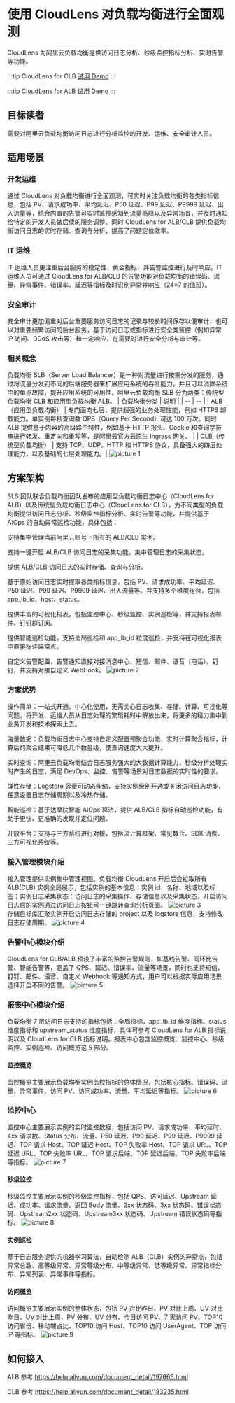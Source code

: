 # 使用 CloudLens 对负载均衡进行全面观测

CloudLens 为阿里云负载均衡提供访问日志分析、秒级监控指标分析、实时告警等功能。

:::tip CloudLens for CLB
[试用 Demo](/playground/demo.html?dest=/lognext/app/lens/clb)
:::

:::tip CloudLens for ALB
[试用 Demo](/playground/demo.html?dest=/lognext/app/lens/alb)
:::

## 目标读者

需要对阿里云负载均衡访问日志进行分析监控的开发、运维、安全审计人员。

## 适用场景

### 开发运维

通过 CloudLens 对负载均衡进行全面观测，可实时关注负载均衡的各类指标信息，包括 PV、请求成功率、平均延迟、P50 延迟、P99 延迟、P9999 延迟、出入流量等，结合内置的告警可实时监控感知到流量高峰以及异常场景，并及时通知给特定的开发人员做后续的服务调整。同时 CloudLens for ALB/CLB 提供负载均衡访问日志的实时存储、查询与分析，提高了问题定位效率。

### IT 运维

IT 运维人员更注重后台服务的稳定性、黄金指标、并告警监控进行及时响应。IT 运维人员可通过 CloudLens for ALB/CLB 的告警功能对负载均衡的错误码、流量、异常事件、错误率、延迟等指标及时识别异常并响应（24×7 的值班）。

### 安全审计

安全审计更加偏重对后台重要服务访问日志的记录与较长时间保存以便审计，也可以对重要频繁访问的后台服务，基于访问日志或指标进行安全类监控（例如异常 IP 访问、DDoS 攻击等）和一定响应，在需要时进行安全分析与审计等。

### 相关概念

负载均衡 SLB（Server Load Balancer）是一种对流量进行按需分发的服务，通过将流量分发到不同的后端服务器来扩展应用系统的吞吐能力，并且可以消除系统中的单点故障，提升应用系统的可用性。阿里云负载均衡 SLB 分为两类：传统型负载均衡 CLB 和应用型负载均衡 ALB。
| 负载均衡分类 | 说明 |
| -- | -- |
| ALB（应用型负载均衡） | 专门面向七层，提供超强的业务处理性能，例如 HTTPS 卸载能力。单实例每秒查询数 QPS（Query Per Second）可达 100 万次。同时 ALB 提供基于内容的高级路由特性，例如基于 HTTP 报头、Cookie 和查询字符串进行转发、重定向和重写等，是阿里云官方云原生 Ingress 网关。
|
| CLB（传统型负载均衡） | 支持 TCP、UDP、HTTP 和 HTTPS 协议，具备强大的四层处理能力，以及基础的七层处理能力。|
![picture 1](/img/src/cloudlen/slb/65d9455090bed3058d15f2e185685921aaece644bdf9d52afd886af8ccfd3e2e.png)

## 方案架构

SLS 团队联合负载均衡团队发布的应用型负载均衡日志中心（CloudLens for ALB）以及传统型负载均衡日志中心（CloudLens for CLB），为不同类型的负载均衡提供访问日志分析、秒级监控指标分析、实时告警等功能，并提供基于 AIOps 的自动异常巡检功能，具体包括：

支持集中管理当前阿里云账号下所有的 ALB/CLB 实例。

支持一键开启 ALB/CLB 访问日志的采集功能，集中管理日志的采集状态。

提供 ALB/CLB 访问日志的实时存储、查询与分析。

基于原始访问日志实时提取各类指标信息，包括 PV、请求成功率、平均延迟、P50 延迟、P99 延迟、P9999 延迟、出入流量等。并支持多个维度组合，包括 app_lb_id、host、status。

提供丰富的可视化报表，包括监控中心、秒级监控、实例巡检等，并支持报表邮件、钉钉群订阅。

提供智能巡检功能，支持全局巡检和 app_lb_id 粒度巡检，并支持在可视化报表中直接标注异常点。

自定义告警配置，告警通知直接对接消息中心、短信、邮件、语音（电话）、钉钉，并支持对接自定义 WebHook。
![picture 2](/img/src/cloudlen/slb/c58ceed56366b7cb82c765535b81fff6e5cb3bc97a29f087d34a92567e599ba5.png)

### 方案优势

操作简单：一站式开通、中心化使用，无需关心日志收集、存储、计算、可视化等问题，将开发、运维人员从日志处理的繁琐耗时中解放出来，将更多的精力集中到业务开发和技术探索上去。

海量数据：负载均衡日志中心支持自定义配置预聚合功能，实时计算聚合指标，计算后的聚合结果可降低几个数量级，使查询速度大大提升。

实时查询：阿里云负载均衡结合日志服务强大的大数据计算能力，秒级分析处理实时产生的日志，满足 DevOps、监控、告警等场景对日志数据的实时性的要求。

弹性存储：Logstore 容量可动态伸缩，支持实例级别开通或关闭访问日志功能，任意设置日志存储周期以及冷热存储。

智能巡检：基于达摩院智能 AIOps 算法，提供 ALB/CLB 指标自动巡检功能，有助于更快、更准确的发现并定位问题。

开放平台：支持与三方系统进行对接，包括流计算框架、常见数仓、SDK 消费、三方可视化系统等。

### 接入管理模块介绍

接入管理提供实例集中管理视图。负载均衡 CloudLens 开启后会拉取所有 ALB(CLB) 实例全局展示，包括实例的基本信息：实例 id、名称、地域以及标签；实例日志采集状态：访问日志的采集操作、存储信息以及采集状态，开启访问日志后的实例通过访问日志按钮可一键跳转查询分析页面。
![picture 3](/img/src/cloudlen/slb/43e829c4f5807742228eba4e60869f204f31b5038bbff36c3b64e523542a299a.png)  
存储目标库汇聚实例开启访问日志存储的 project 以及 logstore 信息，支持修改日志存储周期。
![picture 4](/img/src/cloudlen/slb/72ba71e70c6e29f0713da4fadb509cce66f508755c513c3ce7e9c501c94d851e.png)

### 告警中心模块介绍

CloudLens for CLB/ALB 预设了丰富的监控告警规则，如基线告警、同环比告警、智能告警等，涵盖了 QPS、延迟、错误率、流量等场景，同时也支持短信、钉钉、邮件、语音、自定义 Webhook 等通知方式，用户可以根据实际应用场景选择开启不同的告警。
![picture 5](/img/src/cloudlen/slb/ecf1bb045dbd45c2a1860dac6527761a91f4f471261b648ff45d0b3d3469dded.png)

### 报表中心模块介绍

负载均衡 7 层访问日志支持的指标包括：全局指标，app_lb_id 维度指标、status 维度指标和 upstream_status 维度指标，具体可参考 CloudLens for ALB 指标说明以及 CloudLens for CLB 指标说明。报表中心包含监控概览、监控中心、秒级监控、实例巡检、访问概览这 5 部分。

#### 监控概览

监控概览主要展示负载均衡实例监控指标的总体情况，包括核心指标、错误码、流量、异常事件、访问 PV、访问成功率、流量、平均延迟等指标。
![picture 6](/img/src/cloudlen/slb/7322010ef86d7ee58167e9fdad41a3e5b10b444e25bb0b4a2edffe2012943e21.png)

### 监控中心

监控中心主要展示实例的实时监控数据，包括访问 PV、请求成功率、平均延时、4xx 请求数、Status 分布、流量、P50 延迟、P90 延迟、P99 延迟、P9999 延迟、TOP 请求 Host、TOP 延迟 Host、TOP 失败率 Host、TOP 请求 URL、TOP 延迟 URL、TOP 失败率 URL、TOP 请求后端、TOP 延迟后端、TOP 失败率后端等指标。
![picture 7](/img/src/cloudlen/slb/d8d9a1f8aea4d68189267d71cd4385aa871ba0ebddd77ae8bb6ca6809c329fd4.png)

#### 秒级监控

秒级监控主要展示实例的秒级监控指标，包括 QPS、访问延迟、Upstream 延迟、成功率、请求流量、返回 Body 流量、2xx 状态码、3xx 状态码、错误状态码、Upstream2xx 状态码、Upstream3xx 状态码、Upstream 错误状态码等指标。
![picture 8](/img/src/cloudlen/slb/4fc3c23aac90b2ccb614863d11879fb5cc5eb01d6ac0f5645024382ab85a7097.png)

#### 实例巡检

基于日志服务提供的机器学习算法，自动检测 ALB（CLB）实例的异常点，包括异常总数、高等级异常、异常等级分布、中等级异常、低等级异常、异常指标分布、异常列表、异常事件等指标。

#### 访问概览

访问概览主要展示实例的整体状态，包括 PV 对比昨日、PV 对比上周、UV 对比昨日、UV 对比上周、PV 分布、UV 分布、今日访问 PV、7 天访问 PV、TOP10 访问省份、移动端占比、TOP10 访问 Host、TOP10 访问 UserAgent、TOP 访问 IP 等指标。
![picture 9](/img/src/cloudlen/slb/f36225de403b03348d087e2059bf22c01680c8ab657a2bb4e429f7a883dc26f6.png)

## 如何接入

ALB 参考 https://help.aliyun.com/document_detail/197663.html

CLB 参考 https://help.aliyun.com/document_detail/183235.html
